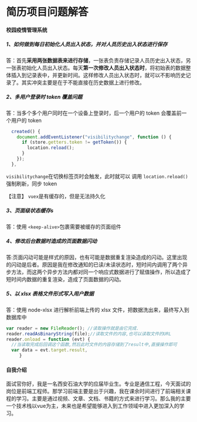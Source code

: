 # 简历项目问题解答

#### 校园疫情管理系统

##### 1、如何做到每日初始化人员出入状态，并对人员历史出入状态进行保存

答：首先**采用两张数据表来进行存储**，一张表负责存储记录人员历史出入状态，另一张表初始化人员出入状态。每天**第一次修改人员出入状态时**，将初始表的数据整体插入到记录表中，并更新时间。这样修改人员出入状态时，就可以不影响历史记录了。其实冲突主要是在于不能直接在历史数据上进行修改。

##### 2、多用户登录时 token 覆盖问题

答：当多个多个用户同时在一个设备上登录时，后一个用户的 token 会覆盖前一个用户的 token

```js
  created() {
    document.addEventListener("visibilitychange", function () {
      if (store.getters.token != getToken()) {
        location.reload();
      }
    });
  },

```

`visibilitychange`在切换标签页时会触发，此时就可以 调用 `location.reload()` 强制刷新，同步 token

【注意】 `vuex`是有缓存的，但是无法持久化

##### 3、页面级状态缓存s

答：使用 `<keep-alive>`包裹需要被缓存的页面组件

##### 4、修改后台数据时造成的页面数据闪动

答:页面闪动可能是样式的原因，也有可能是数据重复渲染造成的闪动。这里出现的闪动是后者。原因是我在修改通知的已读/未读状态时，短时间内调用了两个异步方法，而这两个异步方法内都对同一个响应式数据进行了赋值操作，所以造成了短时间内数据的重复渲染，造成了页面数据的闪动。

##### 5、以 xlsx 表格文件形式写入用户数据

答：使用 node-xlsx 进行解析前端上传的 xlsx 文件，把数据洗出来，最终写入到数据库中

```js
var reader = new FileReader(); //读取操作就是由它完成.
reader.readAsBinaryString(file);//读取文件的内容,也可以读取文件的URL
reader.onload = function (evt) {
  //当读取完成后回调这个函数,然后此时文件的内容存储到了result中,直接操作即可
  var data = evt.target.result,
     }
```

 

#### 自我介绍

面试官你好，我是一名西安石油大学的应届毕业生。专业是通信工程，今天面试的岗位是前端工程师。那学习前端主要是出于兴趣，我在课余时间进行了前端相关课程的学习。主要是通过视频、文章、文档、书籍的方式来进行学习。那么我的主要一个技术栈以vue为主，未来也是希望能够进入到工作领域中进入更加深入的学习。 						
